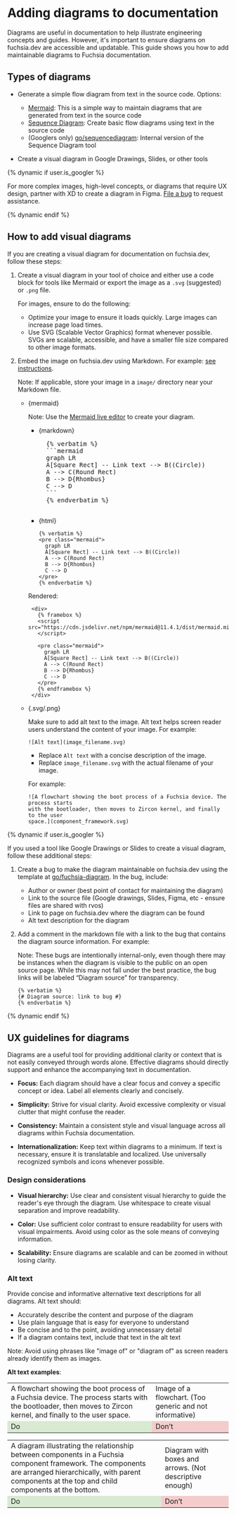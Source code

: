 # Adding diagrams to documentation

Diagrams are useful in documentation to help illustrate engineering concepts and
guides. However, it's important to ensure diagrams on fuchsia.dev are accessible
and updatable. This guide shows you how to add maintainable diagrams to Fuchsia
documentation.

## Types of diagrams

* Generate a simple flow diagram from text in the source code. Options:

  * [Mermaid][mermaid]: This is a simple way to maintain diagrams
    that are generated from text in the source code
  * [Sequence Diagram](https://bramp.github.io/js-sequence-diagrams/): Create
    basic flow diagrams using text in the source code
  * (Googlers only) [go/sequencediagram](http://goto.google.com/sequencediagram):
    Internal version of the Sequence Diagram tool

* Create a visual diagram in Google Drawings, Slides, or other tools

{% dynamic if user.is_googler %}

For more complex images, high-level concepts, or diagrams that require UX
design, partner with XD to create a diagram in Figma.
[File a bug](http://goto.google.com/xd-bug) to request assistance.

{% dynamic endif %}

## How to add visual diagrams

If you are creating a visual diagram for documentation on fuchsia.dev, follow
these steps:

1. Create a visual diagram in your tool of choice and either use a code block
   for tools like Mermaid or export the image as a `.svg` (suggested) or `.png`
   file.

   For images, ensure to do the following:

   * Optimize your image to ensure it loads quickly. Large images can increase
     page load times.
   * Use SVG (Scalable Vector Graphics) format whenever possible. SVGs are
     scalable, accessible, and have a smaller file size compared to other image
     formats.

2. Embed the image on fuchsia.dev using Markdown. For example:
   [see instructions](/docs/contribute/docs/markdown.md#images).

   Note: If applicable, store your image in a `image/` directory near your Markdown
   file.

   * {mermaid}

      Note: Use the [Mermaid live editor][mermaid] to create your diagram.

      * {markdown}

          <pre>
          {% verbatim %}
          ```mermaid
          graph LR
          A[Square Rect] -- Link text --> B((Circle))
          A --> C(Round Rect)
          B --> D{Rhombus}
          C --> D
          ```
          {% endverbatim %}
          </pre>

      * {html}

          ```none
          {% verbatim %}
          <pre class="mermaid">
            graph LR
            A[Square Rect] -- Link text --> B((Circle))
            A --> C(Round Rect)
            B --> D{Rhombus}
            C --> D
          </pre>
          {% endverbatim %}
          ```

     <p>Rendered:</p>

          <div>
            {% framebox %}
            <script src="https://cdn.jsdelivr.net/npm/mermaid@11.4.1/dist/mermaid.min.js">
            </script>

            <pre class="mermaid">
              graph LR
              A[Square Rect] -- Link text --> B((Circle))
              A --> C(Round Rect)
              B --> D{Rhombus}
              C --> D
            </pre>
            {% endframebox %}
          </div>

   * {.svg/.png}

     Make sure to add alt text to the image. Alt text helps screen reader users
     understand the content of your image. For example:

      ```none
      ![Alt text](image_filename.svg)
      ```

      * Replace `Alt text` with a concise description of the image.
      * Replace `image_filename.svg` with the actual filename of your image.

      For example:

      ```none
      ![A flowchart showing the boot process of a Fuchsia device. The process starts
      with the bootloader, then moves to Zircon kernel, and finally to the user
      space.](component_framework.svg)
      ```

{% dynamic if user.is_googler %}

If you used a tool like Google Drawings or Slides to create a visual diagram,
follow these additional steps:

1. Create a bug to make the diagram maintainable on fuchsia.dev using the
   template at [go/fuchsia-diagram](http://goto.google.com/fuchsia-diagram). In
   the bug, include:

   * Author or owner (best point of contact for maintaining the diagram)
   * Link to the source file (Google drawings, Slides, Figma, etc - ensure files
     are shared with rvos)
   * Link to page on fuchsia.dev where the diagram can be found
   * Alt text description for the diagram

2. Add a comment in the markdown file with a link to the bug that contains the
   diagram source information. For example:

    Note: These bugs are intentionally internal-only, even though there
    may be instances when the diagram is visible to the public on an open source
    page. While this may not fall under the best practice, the bug links will be
    labeled “Diagram source” for transparency.

    ```none
    {% verbatim %}
    {# Diagram source: link to bug #}
    {% endverbatim %}
    ```

{% dynamic endif %}


## UX guidelines for diagrams

Diagrams are a useful tool for providing additional clarity or context that is
not easily conveyed through words alone. Effective diagrams should directly
support and enhance the accompanying text in documentation.

* **Focus:** Each diagram should have a clear focus and convey a specific
  concept or idea. Label all elements clearly and concisely.

* **Simplicity:** Strive for visual clarity. Avoid excessive complexity or
  visual clutter that might confuse the reader.

* **Consistency:** Maintain a consistent style and visual language across all
  diagrams within Fuchsia documentation.

* **Internationalization:** Keep text within diagrams to a minimum. If text is
  necessary, ensure it is translatable and localized. Use universally recognized
  symbols and icons whenever possible.

### Design considerations

* **Visual hierarchy:** Use clear and consistent visual hierarchy to guide the
  reader's eye through the diagram. Use whitespace to create visual separation
  and improve readability.

* **Color:** Use sufficient color contrast to ensure readability for users with
  visual impairments. Avoid using color as the sole means of conveying
  information.

* **Scalability:** Ensure diagrams are scalable and can be zoomed in without
  losing clarity.

### Alt text

Provide concise and informative alternative text descriptions for all diagrams. Alt text should:

* Accurately describe the content and purpose of the diagram
* Use plain language that is easy for everyone to understand
* Be concise and to the point, avoiding unnecessary detail
* If a diagram contains text, include that text in the alt text

Note: Avoid using phrases like "image of" or "diagram of" as screen readers
already identify them as images.

**Alt text examples**:

<table>
  <tr>
   <td>A flowchart showing the boot process of a Fuchsia device. The process
   starts with the bootloader, then moves to Zircon kernel, and finally to the
   user space.</td>
   <td>Image of a flowchart. (Too generic and not informative)</td>
  </tr>
  <tr>
   <td style="background-color: #d9ead3">Do
   </td>
   <td style="background-color: #f4cccc">Don’t
   </td>
  </tr>
</table>

<table>
  <tr>
   <td>A diagram illustrating the relationship between components in a Fuchsia
   component framework. The components are arranged hierarchically, with parent
   components at the top and child components at the bottom.</td>
   <td>Diagram with boxes and arrows. (Not descriptive enough)</td>
  </tr>
  <tr>
   <td style="background-color: #d9ead3">Do
   </td>
   <td style="background-color: #f4cccc">Don’t
   </td>
  </tr>
</table>

[mermaid]: https://mermaid.live/
